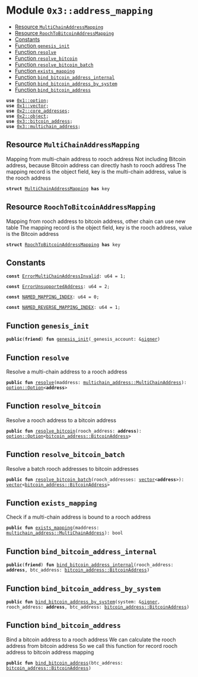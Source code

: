 
<a id="0x3_address_mapping"></a>

# Module `0x3::address_mapping`



-  [Resource `MultiChainAddressMapping`](#0x3_address_mapping_MultiChainAddressMapping)
-  [Resource `RoochToBitcoinAddressMapping`](#0x3_address_mapping_RoochToBitcoinAddressMapping)
-  [Constants](#@Constants_0)
-  [Function `genesis_init`](#0x3_address_mapping_genesis_init)
-  [Function `resolve`](#0x3_address_mapping_resolve)
-  [Function `resolve_bitcoin`](#0x3_address_mapping_resolve_bitcoin)
-  [Function `resolve_bitcoin_batch`](#0x3_address_mapping_resolve_bitcoin_batch)
-  [Function `exists_mapping`](#0x3_address_mapping_exists_mapping)
-  [Function `bind_bitcoin_address_internal`](#0x3_address_mapping_bind_bitcoin_address_internal)
-  [Function `bind_bitcoin_address_by_system`](#0x3_address_mapping_bind_bitcoin_address_by_system)
-  [Function `bind_bitcoin_address`](#0x3_address_mapping_bind_bitcoin_address)


<pre><code><b>use</b> <a href="">0x1::option</a>;
<b>use</b> <a href="">0x1::vector</a>;
<b>use</b> <a href="">0x2::core_addresses</a>;
<b>use</b> <a href="">0x2::object</a>;
<b>use</b> <a href="bitcoin_address.md#0x3_bitcoin_address">0x3::bitcoin_address</a>;
<b>use</b> <a href="multichain_address.md#0x3_multichain_address">0x3::multichain_address</a>;
</code></pre>



<a id="0x3_address_mapping_MultiChainAddressMapping"></a>

## Resource `MultiChainAddressMapping`

Mapping from multi-chain address to rooch address
Not including Bitcoin address, because Bitcoin address can directly hash to rooch address
The mapping record is the object field, key is the multi-chain address, value is the rooch address


<pre><code><b>struct</b> <a href="address_mapping.md#0x3_address_mapping_MultiChainAddressMapping">MultiChainAddressMapping</a> <b>has</b> key
</code></pre>



<a id="0x3_address_mapping_RoochToBitcoinAddressMapping"></a>

## Resource `RoochToBitcoinAddressMapping`

Mapping from rooch address to bitcoin address, other chain can use new table
The mapping record is the object field, key is the rooch address, value is the Bitcoin address


<pre><code><b>struct</b> <a href="address_mapping.md#0x3_address_mapping_RoochToBitcoinAddressMapping">RoochToBitcoinAddressMapping</a> <b>has</b> key
</code></pre>



<a id="@Constants_0"></a>

## Constants


<a id="0x3_address_mapping_ErrorMultiChainAddressInvalid"></a>



<pre><code><b>const</b> <a href="address_mapping.md#0x3_address_mapping_ErrorMultiChainAddressInvalid">ErrorMultiChainAddressInvalid</a>: u64 = 1;
</code></pre>



<a id="0x3_address_mapping_ErrorUnsupportedAddress"></a>



<pre><code><b>const</b> <a href="address_mapping.md#0x3_address_mapping_ErrorUnsupportedAddress">ErrorUnsupportedAddress</a>: u64 = 2;
</code></pre>



<a id="0x3_address_mapping_NAMED_MAPPING_INDEX"></a>



<pre><code><b>const</b> <a href="address_mapping.md#0x3_address_mapping_NAMED_MAPPING_INDEX">NAMED_MAPPING_INDEX</a>: u64 = 0;
</code></pre>



<a id="0x3_address_mapping_NAMED_REVERSE_MAPPING_INDEX"></a>



<pre><code><b>const</b> <a href="address_mapping.md#0x3_address_mapping_NAMED_REVERSE_MAPPING_INDEX">NAMED_REVERSE_MAPPING_INDEX</a>: u64 = 1;
</code></pre>



<a id="0x3_address_mapping_genesis_init"></a>

## Function `genesis_init`



<pre><code><b>public</b>(<b>friend</b>) <b>fun</b> <a href="address_mapping.md#0x3_address_mapping_genesis_init">genesis_init</a>(_genesis_account: &<a href="">signer</a>)
</code></pre>



<a id="0x3_address_mapping_resolve"></a>

## Function `resolve`

Resolve a multi-chain address to a rooch address


<pre><code><b>public</b> <b>fun</b> <a href="address_mapping.md#0x3_address_mapping_resolve">resolve</a>(maddress: <a href="multichain_address.md#0x3_multichain_address_MultiChainAddress">multichain_address::MultiChainAddress</a>): <a href="_Option">option::Option</a>&lt;<b>address</b>&gt;
</code></pre>



<a id="0x3_address_mapping_resolve_bitcoin"></a>

## Function `resolve_bitcoin`

Resolve a rooch address to a bitcoin address


<pre><code><b>public</b> <b>fun</b> <a href="address_mapping.md#0x3_address_mapping_resolve_bitcoin">resolve_bitcoin</a>(rooch_address: <b>address</b>): <a href="_Option">option::Option</a>&lt;<a href="bitcoin_address.md#0x3_bitcoin_address_BitcoinAddress">bitcoin_address::BitcoinAddress</a>&gt;
</code></pre>



<a id="0x3_address_mapping_resolve_bitcoin_batch"></a>

## Function `resolve_bitcoin_batch`

Resolve a batch rooch addresses to bitcoin addresses


<pre><code><b>public</b> <b>fun</b> <a href="address_mapping.md#0x3_address_mapping_resolve_bitcoin_batch">resolve_bitcoin_batch</a>(rooch_addresses: <a href="">vector</a>&lt;<b>address</b>&gt;): <a href="">vector</a>&lt;<a href="bitcoin_address.md#0x3_bitcoin_address_BitcoinAddress">bitcoin_address::BitcoinAddress</a>&gt;
</code></pre>



<a id="0x3_address_mapping_exists_mapping"></a>

## Function `exists_mapping`

Check if a multi-chain address is bound to a rooch address


<pre><code><b>public</b> <b>fun</b> <a href="address_mapping.md#0x3_address_mapping_exists_mapping">exists_mapping</a>(maddress: <a href="multichain_address.md#0x3_multichain_address_MultiChainAddress">multichain_address::MultiChainAddress</a>): bool
</code></pre>



<a id="0x3_address_mapping_bind_bitcoin_address_internal"></a>

## Function `bind_bitcoin_address_internal`



<pre><code><b>public</b>(<b>friend</b>) <b>fun</b> <a href="address_mapping.md#0x3_address_mapping_bind_bitcoin_address_internal">bind_bitcoin_address_internal</a>(rooch_address: <b>address</b>, btc_address: <a href="bitcoin_address.md#0x3_bitcoin_address_BitcoinAddress">bitcoin_address::BitcoinAddress</a>)
</code></pre>



<a id="0x3_address_mapping_bind_bitcoin_address_by_system"></a>

## Function `bind_bitcoin_address_by_system`



<pre><code><b>public</b> <b>fun</b> <a href="address_mapping.md#0x3_address_mapping_bind_bitcoin_address_by_system">bind_bitcoin_address_by_system</a>(system: &<a href="">signer</a>, rooch_address: <b>address</b>, btc_address: <a href="bitcoin_address.md#0x3_bitcoin_address_BitcoinAddress">bitcoin_address::BitcoinAddress</a>)
</code></pre>



<a id="0x3_address_mapping_bind_bitcoin_address"></a>

## Function `bind_bitcoin_address`

Bind a bitcoin address to a rooch address
We can calculate the rooch address from bitcoin address
So we call this function for record rooch address to bitcoin address mapping


<pre><code><b>public</b> <b>fun</b> <a href="address_mapping.md#0x3_address_mapping_bind_bitcoin_address">bind_bitcoin_address</a>(btc_address: <a href="bitcoin_address.md#0x3_bitcoin_address_BitcoinAddress">bitcoin_address::BitcoinAddress</a>)
</code></pre>
